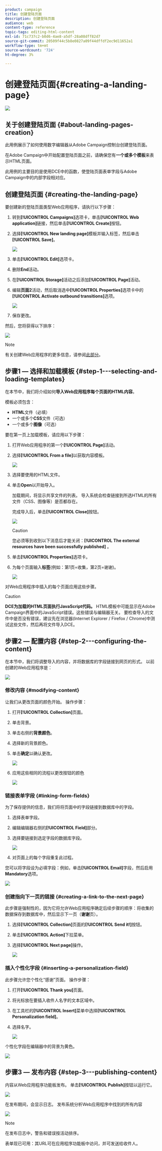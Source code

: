 ```yaml
---
product: campaign
title: 创建登陆页面
description: 创建登陆页面
audience: web
content-type: reference
topic-tags: editing-html-content
exl-id: 71c737c2-b0d6-4ae8-a5df-28a08dff82d7
source-git-commit: 20509f44c5b8e0827a09f44dffdf2ec9d11652a1
workflow-type: tm+mt
source-wordcount: '724'
ht-degree: 3%

---
```


# 创建登陆页面{#creating-a-landing-page}

![](../../assets/common.svg)

## 关于创建登陆页面 {#about-landing-pages-creation}

此用例展示了如何使用数字编辑器从Adobe Campaign控制台创建登陆页面。

在Adobe Campaign中开始配置登陆页面之前，请确保您有&#x200B;**一个或多个模板**&#x200B;来表示HTML页面。

此用例的主要目的是使用DCE中的函数，使登陆页面表单字段与Adobe Campaign中的内部字段相对应。

## 创建登陆页面 {#creating-the-landing-page}

要创建新的登陆页面类型Web应用程序，请执行以下步骤：

1. 转到&#x200B;**[!UICONTROL Campaigns]**&#x200B;选项卡，单击&#x200B;**[!UICONTROL Web application]**&#x200B;链接，然后单击&#x200B;**[!UICONTROL Create]**&#x200B;按钮。
1. 选择&#x200B;**[!UICONTROL New landing page]**&#x200B;模板并输入标签，然后单击&#x200B;**[!UICONTROL Save]**。

   ![](assets/dce_uc1_newlandingpage.png)

1. 单击&#x200B;**[!UICONTROL Edit]**&#x200B;选项卡。
1. 删除&#x200B;**End**&#x200B;活动。
1. 在&#x200B;**[!UICONTROL Storage]**&#x200B;活动之后添加&#x200B;**[!UICONTROL Page]**&#x200B;活动。
1. 编辑&#x200B;**页面2**&#x200B;活动，然后取消选中&#x200B;**[!UICONTROL Properties]**&#x200B;选项卡中的&#x200B;**[!UICONTROL Activate outbound transitions]**&#x200B;选项。

   ![](assets/dce_uc1_transition.png)

1. 保存更改。

然后，您将获得以下排序：

![](assets/dce_uc1_edition_activity.png)

>[!NOTE]
>
>有关创建Web应用程序的更多信息，请参阅[此部分](creating-a-new-web-application.md)。

## 步骤1 — 选择和加载模板 {#step-1---selecting-and-loading-templates}

在本节中，我们将介绍如何&#x200B;**导入Web应用程序每个页面的HTML内容**。

模板必须包含：

* **HTML**&#x200B;文件（必填）
* 一个或多个&#x200B;**CSS**&#x200B;文件（可选）
* 一个或多个&#x200B;**图像**（可选）

要在第一页上加载模板，请应用以下步骤：

1. 打开Web应用程序的第一个&#x200B;**[!UICONTROL Page]**&#x200B;活动。
1. 选择&#x200B;**[!UICONTROL From a file]**&#x200B;以获取内容模板。

   ![](assets/dce_uc1_selectmodel.png)

1. 选择要使用的HTML文件。
1. 单击&#x200B;**Open**&#x200B;以开始导入。

   加载期间，将显示共享文件的列表。 导入系统会检查链接到所选HTML的所有文件（CSS、图像等）是否都存在。

   完成导入后，单击&#x200B;**[!UICONTROL Close]**&#x200B;按钮。

   ![](assets/dce_uc1_import.png)

   >[!CAUTION]
   >
   >您必须等到收到以下消息后才能关闭：**[!UICONTROL The external resources have been successfully published]** 。

1. 单击&#x200B;**[!UICONTROL Properties]**&#x200B;选项卡。
1. 为每个页面输入&#x200B;**标签**(例如：第1页=收集，第2页=谢谢)。

   ![](assets/dce_uc1_pagelabel.png)

对Web应用程序中插入的每个页面应用这些步骤。

>[!CAUTION]
>
>**DCE为加载的HTML页面执行JavaScript代码。** HTML模板中可能显示在Adobe Campaign界面中的JavaScript错误。这些错误与编辑器无关。 要检查导入的文件中是否没有错误，建议先在浏览器(Internet Explorer / Firefox / Chrome)中测试这些文件，然后再将文件导入DCE。

## 步骤2 — 配置内容 {#step-2---configuring-the-content}

在本节中，我们将调整导入的内容，并将数据库的字段链接到网页的形式。 以前创建的Web应用程序是：

![](assets/dce_uc1_lp_enchainement.png)

### 修改内容 {#modifying-content}

让我们从更改页面的颜色开始。 操作步骤：

1. 打开&#x200B;**[!UICONTROL Collection]**&#x200B;页面。
1. 单击背景。
1. 单击右侧的&#x200B;**背景颜色**。
1. 选择新的背景颜色。
1. 单击&#x200B;**确定**&#x200B;以确认更改。

   ![](assets/dce_uc1_changecolor.png)

1. 应用这些相同的流程以更改按钮的颜色

   ![](assets/dce_uc1_finalcolor.png)

### 链接表单字段 {#linking-form-fields}

为了保存提供的信息，我们将将页面中的字段链接到数据库中的字段。

1. 选择表单字段。
1. 编辑编辑器右侧的&#x200B;**[!UICONTROL Field]**&#x200B;部分。
1. 选择要链接到选定字段的数据库字段。

   ![](assets/dce_uc1_mapping.png)

1. 对页面上的每个字段重复此过程。

您可以将字段设为必填字段：例如，单击&#x200B;**[!UICONTROL Email]**&#x200B;字段，然后启用&#x200B;**Mandatory**&#x200B;选项。

![](assets/dce_uc1_fieldmandatory.png)

### 创建指向下一页的链接 {#creating-a-link-to-the-next-page}

此步骤是强制性的，因为它将允许Web应用程序确定后续步骤的顺序：将收集的数据保存到数据库中，然后显示下一页（**谢谢**&#x200B;页）。

1. 选择&#x200B;**[!UICONTROL Collection]**&#x200B;页面的&#x200B;**[!UICONTROL Send it!]**&#x200B;按钮。
1. 单击&#x200B;**[!UICONTROL Action]**&#x200B;下拉菜单。
1. 选择&#x200B;**[!UICONTROL Next page]**&#x200B;操作。

   ![](assets/dce_uc1_actionbouton.png)

### 插入个性化字段 {#inserting-a-personalization-field}

此步骤允许您个性化“感谢”页面。 操作步骤：

1. 打开&#x200B;**[!UICONTROL Thank you]**&#x200B;页面。
1. 将光标放在要插入收件人名字的文本区域中。
1. 在工具栏的&#x200B;**[!UICONTROL Insert]**&#x200B;菜单中选择&#x200B;**[!UICONTROL Personalization field]**。
1. 选择名字。

   ![](assets/dce_uc1_persochamp.png)

个性化字段在编辑器中的背景为黄色。

![](assets/dce_uc1_edit_champperso.png)

## 步骤3 — 发布内容 {#step-3---publishing-content}

内容从Web应用程序功能板发布。 单击&#x200B;**[!UICONTROL Publish]**&#x200B;按钮以运行它。

![](assets/dce_uc1_pub_dashboard.png)

在发布期间，会显示日志。 发布系统分析Web应用程序中找到的所有内容

![](assets/dce_uc1_pub_dashboard_journal.png)

>[!NOTE]
>
>在发布日志中，警告和错误按活动排序。

表单现已可用：其URL可在应用程序功能板中访问，并可发送给收件人。
